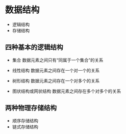 # 数据结构
* 逻辑结构
* 存储结构

## 四种基本的逻辑结构
* 集合
	数据元素之间只有“同属于一个集合”的关系

* 线性结构
	数据元素之间存在一个对一个的关系

* 树形结构
	数据元素之间存在一个对多个的关系

* 图状结构或网状结构
	数据元素之间存在多个对多个的关系

## 两种物理存储结构
* 顺序存储结构
* 链式存储结构
